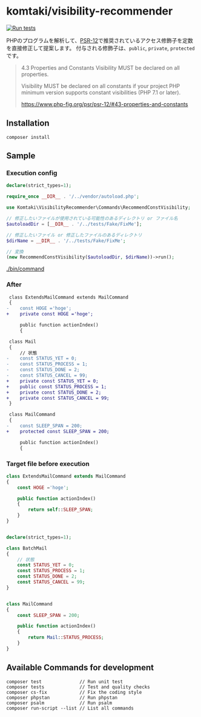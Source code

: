 # komtaki/visibility-recommender

[![Run tests](https://github.com/komtaki/visibility-recommender/workflows/Run%20tests/badge.svg)](https://github.com/komtaki/visibility-recommender/actions?query=workflow%3A%22Run+tests%22)

PHPのプログラムを解析して、[PSR-12](https://www.php-fig.org/psr/psr-12/)で推奨されているアクセス修飾子を定数を直接修正して提案します。
付与される修飾子は、`public`, `private`, `protected`です。

>4.3 Properties and Constants
> Visibility MUST be declared on all properties.
>
>Visibility MUST be declared on all constants if your project PHP minimum version supports constant visibilities (PHP 7.1 or later).
>
> https://www.php-fig.org/psr/psr-12/#43-properties-and-constants

## Installation

    composer install

## Sample

### Execution config

```php
declare(strict_types=1);

require_once __DIR__ . '/../vendor/autoload.php';

use Komtaki\VisibilityRecommender\Commands\RecommendConstVisibility;

// 修正したいファイルが使用されている可能性のあるディレクトリ or ファイル名
$autoloadDir = [__DIR__ . '/../tests/Fake/FixMe'];

// 修正したいファイル or 修正したファイルのあるディレクトリ
$dirName = __DIR__ . '/../tests/Fake/FixMe';

// 変換
(new RecommendConstVisibility($autoloadDir, $dirName))->run();
```

[./bin/command](./bin/command)

### After

```diff
 class ExtendsMailCommand extends MailCommand
 {
-    const HOGE ='hoge';
+    private const HOGE ='hoge';

     public function actionIndex()
     {

 class Mail
 {
     // 状態
-    const STATUS_YET = 0;
-    const STATUS_PROCESS = 1;
-    const STATUS_DONE = 2;
-    const STATUS_CANCEL = 99;
+    private const STATUS_YET = 0;
+    public const STATUS_PROCESS = 1;
+    private const STATUS_DONE = 2;
+    private const STATUS_CANCEL = 99;
 }

 class MailCommand
 {
-    const SLEEP_SPAN = 200;
+    protected const SLEEP_SPAN = 200;

     public function actionIndex()
     {

```

### Target file before execution

```php
class ExtendsMailCommand extends MailCommand
{
    const HOGE ='hoge';

    public function actionIndex()
    {
        return self::SLEEP_SPAN;
    }
}

```

```php

declare(strict_types=1);

class BatchMail
{
    // 状態
    const STATUS_YET = 0;
    const STATUS_PROCESS = 1;
    const STATUS_DONE = 2;
    const STATUS_CANCEL = 99;
}

```

```php

class MailCommand
{
    const SLEEP_SPAN = 200;

    public function actionIndex()
    {
        return Mail::STATUS_PROCESS;
    }
}

```

## Available Commands for development

    composer test              // Run unit test
    composer tests             // Test and quality checks
    composer cs-fix            // Fix the coding style
    composer phpstan           // Run phpstan
    composer psalm             // Run psalm
    composer run-script --list // List all commands

